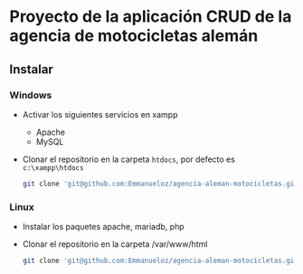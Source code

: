 # Proyecto de la aplicación CRUD de la agencia de motocicletas alemán

## Instalar

### Windows

- Activar los siguientes servicios en xampp

  - Apache
  - MySQL

- Clonar el repositorio en la carpeta `htdocs`, por defecto es `c:\xampp\htdocs`

  ```bash
  git clone 'git@github.com:Emmanueloz/agencia-aleman-motocicletas.git'
  ```

### Linux

- Instalar los paquetes apache, mariadb, php

- Clonar el repositorio en la carpeta /var/www/html

  ```bash
  git clone 'git@github.com:Emmanueloz/agencia-aleman-motocicletas.git' html/
  ```
